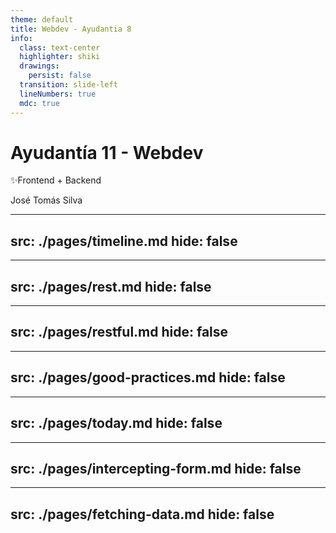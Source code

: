 ```yaml
---
theme: default
title: Webdev - Ayudantia 8
info:
  class: text-center
  highlighter: shiki
  drawings:
    persist: false
  transition: slide-left
  lineNumbers: true
  mdc: true
---
```


<div class="text-center flex flex-col items-center justify-center h-full">

# Ayudantía 11 - Webdev

<p class='text-white'>✨Frontend + Backend</p>

<span class=" text-xs absolute bottom-4 right-10">José Tomás Silva</span>
</div>

---
src: ./pages/timeline.md
hide: false
---
---
src: ./pages/rest.md
hide: false
---
---
src: ./pages/restful.md
hide: false
---
---
src: ./pages/good-practices.md
hide: false
---
---
src: ./pages/today.md
hide: false
---
---
src: ./pages/intercepting-form.md
hide: false
---
---
src: ./pages/fetching-data.md
hide: false
---



